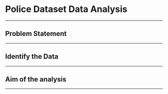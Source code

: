 # Police Dataset Data Analysis
-----

## Problem Statement



-----

## Identify the Data



-----

## Aim of the analysis



-----